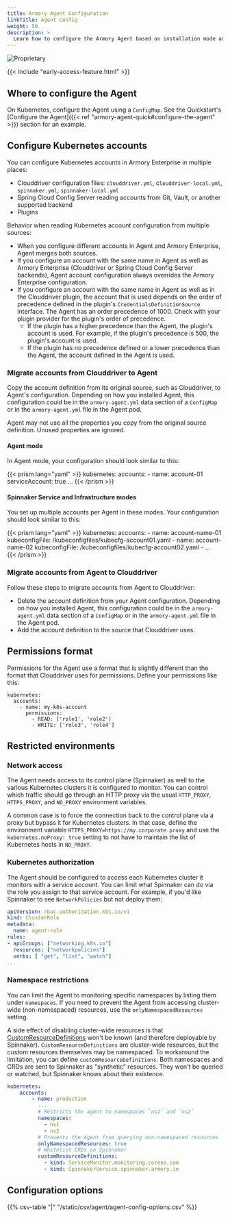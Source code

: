 ```yaml
---
title: Armory Agent Configuration
linkTitle: Agent Config
weight: 50
description: >
  Learn how to configure the Armory Agent based on installation mode and environment restrictions. This guide contains a detailed list of configuration options.
---
```

![Proprietary](/images/proprietary.svg)

{{< include "early-access-feature.html" >}}

## Where to configure the Agent

On Kubernetes, configure the Agent using a `ConfigMap`. See the Quickstart's [Configure the Agent]({{< ref "armory-agent-quick#configure-the-agent" >}}) section for an example.

## Configure Kubernetes accounts

You can configure Kubernetes accounts in Armory Enterprise in multiple places:

* Clouddriver configuration files: `clouddriver.yml`, c`louddriver-local.yml`, `spinnaker.yml`, `spinnaker-local.yml`
* Spring Cloud Config Server reading accounts from Git, Vault, or another supported backend
* Plugins

Behavior when reading Kubernetes account configuration from multiple sources:

* When you configure different accounts in Agent and Armory Enterprise, Agent merges both sources.
* If you configure an account with the same name in Agent as well as Armory Enterprise (Clouddriver or Spring Cloud Config Server backends), Agent account configuration always overrides the Armory Enterprise configuration.
* If you configure an account with the same name in Agent as well as in the Clouddriver plugin, the account that is used depends on the order of precedence defined in the plugin's `CredentialsDefinitionSource` interface. The Agent has an order precedence of 1000. Check with your plugin provider for the plugin's order of precedence.
  * If the plugin has a higher precedence than the Agent, the plugin's account is used. For example, if the plugin's precedence is 500, the plugin's account is used.
  * If the plugin has no precedence defined or a lower precedence than the Agent, the account defined in the Agent is used.

### Migrate accounts from Clouddriver to Agent

Copy the account definition from its original source, such as Clouddriver, to Agent's configuration. Depending on how you installed Agent, this configuration could be in the `armory-agent.yml` data section of a `ConfigMap` or in the `armory-agent.yml` file in the Agent pod.

Agent may not use all the properties you copy from the original source definition. Unused properties are ignored.

#### Agent mode

In Agent mode, your configuration should look similar to this:

{{< prism lang="yaml" >}}
kubernetes:
  accounts:
    - name: account-01
      serviceAccount: true
      ...
{{< /prism >}}

#### Spinnaker Service and Infrastructure modes

You set up multiple accounts per Agent in these modes. Your configuration should look similar to this:

{{< prism lang="yaml" >}}
kubernetes:
  accounts:
    - name: account-name-01
      kubeconfigFile: /kubeconfigfiles/kubecfg-account01.yaml
    - name: account-name-02
      kubeconfigFile: /kubeconfigfiles/kubecfg-account02.yaml
    - ...  
{{< /prism >}}

### Migrate accounts from Agent to Clouddriver

Follow these steps to migrate accounts from Agent to Clouddriver:

* Delete the account definition from your Agent configuration. Depending on how you installed Agent, this configuration could be in the `armory-agent.yml` data section of a `ConfigMap` or in the `armory-agent.yml` file in the Agent pod.
* Add the account definition to the source that Clouddriver uses.

## Permissions format

Permissions for the Agent use a format that is slightly different than the format that Clouddriver uses for permissions. Define your permissions like this:

```
kubernetes:
  accounts:
    - name: my-k8s-account
      permissions:
        - READ: ['role1', 'role2']
        - WRITE: ['role3', 'role4']
```


## Restricted environments

### Network access

The Agent needs access to its control plane (Spinnaker) as well to the various Kubernetes clusters it is configured to monitor. You can control which traffic should go through an HTTP proxy via the usual `HTTP_PROXY`, `HTTPS_PROXY`, and `NO_PROXY` environment variables.

A common case is to force the connection back to the control plane via a proxy but bypass it for Kubernetes clusters. In that case, define the environment variable `HTTPS_PROXY=https://my.corporate.proxy` and use the `kubernetes.noProxy: true` setting to not have to maintain the list of Kubernetes hosts in `NO_PROXY`.

### Kubernetes authorization

The Agent should be configured to access each Kubernetes cluster it monitors with a service account. You can limit what Spinnaker can do via the role you assign to that service account. For example, if you'd like Spinnaker to see `NetworkPolicies` but not deploy them:

```yaml
apiVersion: rbac.authorization.k8s.io/v1
kind: ClusterRole
metadata:
  name: agent-role
rules:
- apiGroups: ["networking.k8s.io"]
  resources: ["networkpolicies"]
  verbs: [ "get", "list", "watch"]
...
```

### Namespace restrictions

You can limit the Agent to monitoring specific namespaces by listing them under `namespaces`. If you need to prevent the Agent from accessing cluster-wide (non-namespaced) resources, use the `onlyNamespacedResources` setting.

A side effect of disabling cluster-wide resources is that [CustomResourceDefinitions](https://kubernetes.io/docs/tasks/extend-kubernetes/custom-resources/custom-resource-definitions/) won't be known (and therefore deployable by Spinnaker). `CustomResourceDefinitions` are cluster-wide resources, but the custom resources themselves may be namespaced. To workaround the limitation, you can define `customResourceDefinitions`. Both namespaces and CRDs are sent to Spinnaker as "synthetic" resources. They won't be queried or watched, but Spinnaker knows about their existence.

```yaml
kubernetes:
    accounts:
        - name: production
          ...
          # Restricts the agent to namespaces `ns1` and `ns2`
          namespaces:
            - ns1
            - ns2
          # Prevents the Agent from querying non-namespaced resources
          onlyNamespacedResources: true
          # Whitelist CRDs so Spinnaker
          customResourceDefinitions:
            - kind: ServiceMonitor.monitoring.coreos.com
            - kind: SpinnakerService.spinnaker.armory.io

```

## Configuration options

{{% csv-table "|" "/static/csv/agent/agent-config-options.csv" %}}
